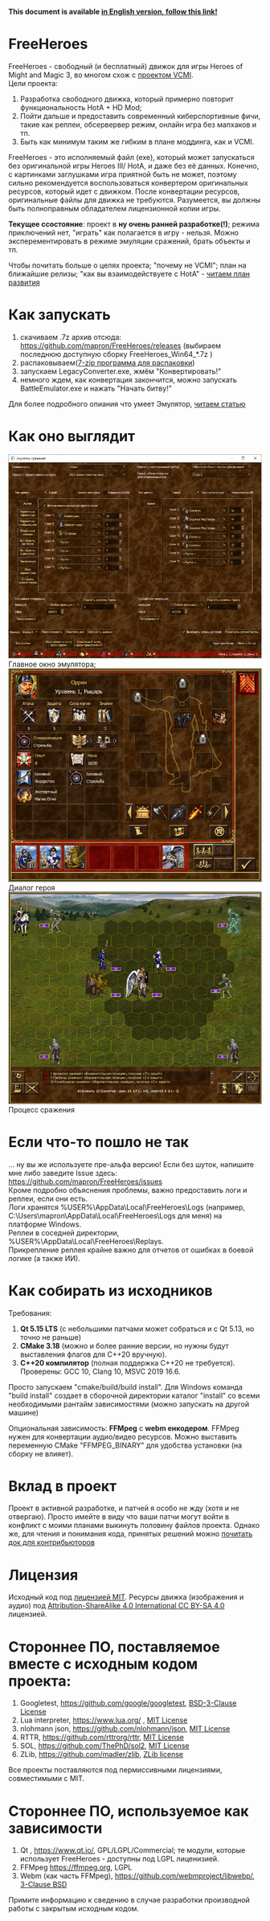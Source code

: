 **This document is available [in English version, follow this link!](README.md)**

# FreeHeroes
FreeHeroes - свободный (и бесплатный) движок для игры Heroes of Might and Magic 3, во многом схож с [проектом VCMI](https://vcmi.eu).  
Цели проекта:  
1. Разработка свободного движка, который примерно повторит функциональность HotA + HD Mod;
2. Пойти дальше и предоставить современный киберспортивные фичи, такие как реплеи, обсервервер режим, онлайн игра без мапхаков и тп.
3. Быть как минимум таким же гибким в плане моддинга, как и VCMI.

FreeHeroes - это исполняемый файл (exe), который может запускаться без оригинальной игры Heroes III/ HotA, и даже без её данных. Конечно, с картинками заглушками игра приятной быть не может, поэтому сильно рекомендуется воспользоваться конвертером оригинальных ресурсов, который идет с движком. После конвертации ресурсов, оригинальные файлы для движка не требуются. Разумеется, вы должны быть полноправным обладателем лицензионной копии игры.

**Текущее ссостояние**: проект в **ну очень ранней разработке(!)**; режима приключений нет, "играть" как полагается в игру - нельзя. Можно эксперементировать в режиме эмуляции сражений, брать объекты и тп.

Чтобы почитать больше о целях проекта; "почему не VCMI"; план на ближайшие релизы; "как вы взаимодействуете с HotA" - [читаем план развития](docs/ru/ProjectGoals.md)

# Как запускать
1. скачиваем .7z архив  отсюда: https://github.com/mapron/FreeHeroes/releases  (выбираем последнюю доступную сборку FreeHeroes_Win64_*.7z )
2. распаковываем([7-zip программа для распаковки](https://www.7-zip.org/))
3. запускаем LegacyConverter.exe, жмём "Конвертировать!"
4. немного ждем, как конвертация закончится, можно запускать BattleEmulator.exe и нажать "Начать битву!"  

Для более подробного опиания что умеет Эмулятор, [читаем статью](docs/ru/BattleEmulator.md)

# Как оно выглядит
![Главное окно эмулятора](docs/ru/images/battle_emulator.png "Главное окно эмулятора")  
Главное окно эмулятора;  
![Диалог героя](docs/ru/images/hero_dialog.png "Диалог героя")  
Диалог героя  
![Процесс сражения](docs/ru/images/battle_widget.png "Процесс сражения")  
Процесс сражения

# Если что-то пошло не так
... ну вы же используете пре-альфа версию! Если без шуток, напишите мне либо заведите Issue здесь: https://github.com/mapron/FreeHeroes/issues  
Кроме подробно объяснения проблемы, важно предоставить логи и реплеи, если они есть.  
Логи хранятся %USER%\AppData\Local\FreeHeroes\Logs  (например, C:\Users\mapron\AppData\Local\FreeHeroes\Logs для меня) на платформе Windows.  
Реплеи в соседней директории, %USER%\AppData\Local\FreeHeroes\Replays.  
Прикрепление реплея крайне важно для отчетов от ошибках в боевой логике (а также ИИ).  

# Как собирать из исходников
Требования:
1. **Qt 5.15 LTS** (с небольшими патчами может собраться и с Qt 5.13, но точно не раньше)
2. **CMake 3.18**  (можно и более ранние версии, но нужны будут выставления флагов для C++20 вручную).
3. **C++20 компилятор** (полная поддержка C++20 не требуется). Проверены: GCC 10, Clang 10, MSVC 2019 16.6.  

Просто запускаем "cmake/build/build install". Для Windows команда "build install" создает в сборочной директории каталог "install" со всеми необходимыми рантайм зависимостями (можно запускать на другой машине)

Опциональная зависимость: **FFMpeg** с **webm енкодером**. FFMpeg нужен для конвертации аудио/видео ресурсов. Можно выставить переменную CMake "FFMPEG_BINARY" для удобства установки (на сборку не влияет).

# Вклад в проект 
Проект в активной разработке, и патчей я особо не жду (хотя и не отвергаю). Просто имейте в виду что ваши патчи могут войти в конфликт с моими планами выкинуть половину файлов проекта. Однако же, для чтения и понимания кода, принятых решений можно [почитать док для контрибьюторов](docs/ru/Contribute.md)

# Лицензия
Исходный код под [лицензией MIT](LICENSE).
Ресурсы движка (изображения и аудио) под [Attribution-ShareAlike 4.0 International CC BY-SA 4.0](https://creativecommons.org/licenses/by-sa/4.0/) лицензией.

# Стороннее ПО, поставляемое вместе с исходным кодом проекта:
1. Googletest, https://github.com/google/googletest, [ BSD-3-Clause License ](https://github.com/google/googletest/blob/master/LICENSE)
2. Lua interpreter, https://www.lua.org/ , [MIT License](https://www.lua.org/license.html)
3. nlohmann json, https://github.com/nlohmann/json, [MIT License](https://github.com/nlohmann/json/blob/develop/LICENSE.MIT)
4. RTTR, https://github.com/rttrorg/rttr, [MIT License](https://github.com/rttrorg/rttr/blob/master/LICENSE.txt)
5. SOL, https://github.com/ThePhD/sol2, [MIT License](https://github.com/ThePhD/sol2/blob/develop/LICENSE.txt)
6. ZLib, https://github.com/madler/zlib, [ZLib license](https://opensource.org/licenses/Zlib)  

Все проекты поставляются под пермиссивными лицензиями, совместимыми с MIT.

# Стороннее ПО, используемое как зависимости
1. Qt , https://www.qt.io/, GPL/LGPL/Commercial; те модули, которые использует FreeHeroes - доступны под LGPL лиценизией.
2. FFMpeg https://ffmpeg.org, LGPL
3. Webm (как часть FFMpeg), https://github.com/webmproject/libwebp/, [3-Clause BSD](https://github.com/webmproject/libwebp/blob/master/COPYING)

Примите информацию к сведению в случае разработки производной работы с закрытым исходным кодом. 
